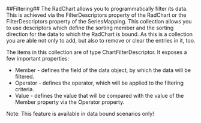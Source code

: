##Filtering##
The RadChart allows you to programmatically filter its data. This is achieved via the FilterDescriptors property of the RadChart or the FilterDescriptors property of the SeriesMapping. This collection allows you to use descriptors which define the sorting member and the sorting direction for the data to which the RadChart is bound. As this is a collection you are able not only to add, but also to remove or clear the entries in it, too.

The items in this collection are of type ChartFilterDescriptor. It exposes a few important properties:

  - Member - defines the field of the data object, by which the data will be filtered.
  - Operator - defines the operator, which will be applied to the filtering criteria.
  - Value - defines the value that will be compared with the value of the Member property via the Operator property.
	
Note: This feature is available in data bound scenarios only!